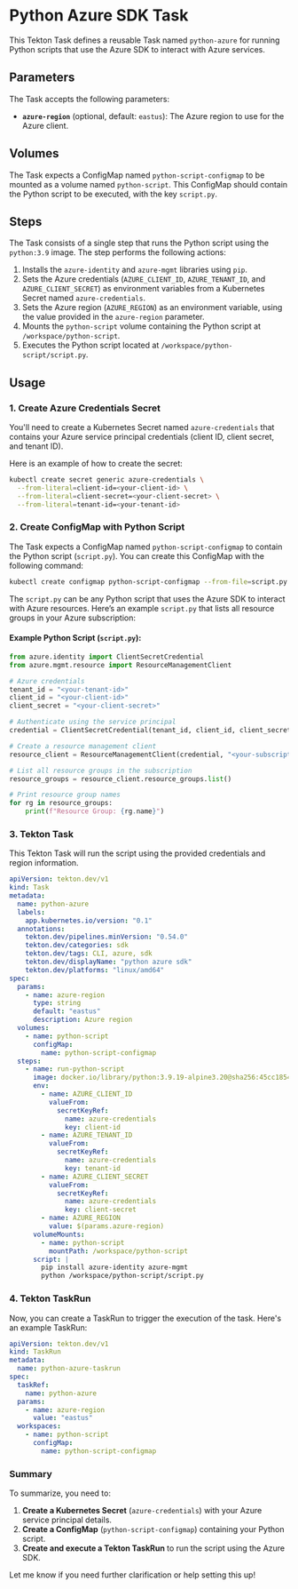 
# **Python Azure SDK Task**

This Tekton Task defines a reusable Task named `python-azure` for running Python scripts that use the Azure SDK to interact with Azure services.

## **Parameters**

The Task accepts the following parameters:

- **`azure-region`** (optional, default: `eastus`): The Azure region to use for the Azure client.

## **Volumes**

The Task expects a ConfigMap named `python-script-configmap` to be mounted as a volume named `python-script`. This ConfigMap should contain the Python script to be executed, with the key `script.py`.

## **Steps**

The Task consists of a single step that runs the Python script using the `python:3.9` image. The step performs the following actions:

1. Installs the `azure-identity` and `azure-mgmt` libraries using `pip`.
2. Sets the Azure credentials (`AZURE_CLIENT_ID`, `AZURE_TENANT_ID`, and `AZURE_CLIENT_SECRET`) as environment variables from a Kubernetes Secret named `azure-credentials`.
3. Sets the Azure region (`AZURE_REGION`) as an environment variable, using the value provided in the `azure-region` parameter.
4. Mounts the `python-script` volume containing the Python script at `/workspace/python-script`.
5. Executes the Python script located at `/workspace/python-script/script.py`.

## **Usage**

### 1. **Create Azure Credentials Secret**

You'll need to create a Kubernetes Secret named `azure-credentials` that contains your Azure service principal credentials (client ID, client secret, and tenant ID).

Here is an example of how to create the secret:

```bash
kubectl create secret generic azure-credentials \
  --from-literal=client-id=<your-client-id> \
  --from-literal=client-secret=<your-client-secret> \
  --from-literal=tenant-id=<your-tenant-id>
```

### 2. **Create ConfigMap with Python Script**

The Task expects a ConfigMap named `python-script-configmap` to contain the Python script (`script.py`). You can create this ConfigMap with the following command:

```bash
kubectl create configmap python-script-configmap --from-file=script.py
```

The `script.py` can be any Python script that uses the Azure SDK to interact with Azure resources. Here’s an example `script.py` that lists all resource groups in your Azure subscription:

#### Example Python Script (`script.py`):

```python
from azure.identity import ClientSecretCredential
from azure.mgmt.resource import ResourceManagementClient

# Azure credentials
tenant_id = "<your-tenant-id>"
client_id = "<your-client-id>"
client_secret = "<your-client-secret>"

# Authenticate using the service principal
credential = ClientSecretCredential(tenant_id, client_id, client_secret)

# Create a resource management client
resource_client = ResourceManagementClient(credential, "<your-subscription-id>")

# List all resource groups in the subscription
resource_groups = resource_client.resource_groups.list()

# Print resource group names
for rg in resource_groups:
    print(f"Resource Group: {rg.name}")
```

### 3. **Tekton Task**

This Tekton Task will run the script using the provided credentials and region information.

```yaml
apiVersion: tekton.dev/v1
kind: Task
metadata:
  name: python-azure
  labels:
    app.kubernetes.io/version: "0.1"
  annotations:
    tekton.dev/pipelines.minVersion: "0.54.0"
    tekton.dev/categories: sdk
    tekton.dev/tags: CLI, azure, sdk
    tekton.dev/displayName: "python azure sdk"
    tekton.dev/platforms: "linux/amd64"
spec:
  params:
    - name: azure-region
      type: string
      default: "eastus"
      description: Azure region
  volumes:
    - name: python-script
      configMap:
        name: python-script-configmap
  steps:
    - name: run-python-script
      image: docker.io/library/python:3.9.19-alpine3.20@sha256:45cc18540209d878c2b24080cf8f64fc37603721b67d0ecc508799e2f9a9b21d
      env:
        - name: AZURE_CLIENT_ID
          valueFrom:
            secretKeyRef:
              name: azure-credentials
              key: client-id
        - name: AZURE_TENANT_ID
          valueFrom:
            secretKeyRef:
              name: azure-credentials
              key: tenant-id
        - name: AZURE_CLIENT_SECRET
          valueFrom:
            secretKeyRef:
              name: azure-credentials
              key: client-secret
        - name: AZURE_REGION
          value: $(params.azure-region)
      volumeMounts:
        - name: python-script
          mountPath: /workspace/python-script
      script: |
        pip install azure-identity azure-mgmt
        python /workspace/python-script/script.py
```

### 4. **Tekton TaskRun**

Now, you can create a TaskRun to trigger the execution of the task. Here's an example TaskRun:

```yaml
apiVersion: tekton.dev/v1
kind: TaskRun
metadata:
  name: python-azure-taskrun
spec:
  taskRef:
    name: python-azure
  params:
    - name: azure-region
      value: "eastus"
  workspaces:
    - name: python-script
      configMap:
        name: python-script-configmap
```

### Summary

To summarize, you need to:

1. **Create a Kubernetes Secret** (`azure-credentials`) with your Azure service principal details.
2. **Create a ConfigMap** (`python-script-configmap`) containing your Python script.
3. **Create and execute a Tekton TaskRun** to run the script using the Azure SDK.

Let me know if you need further clarification or help setting this up!